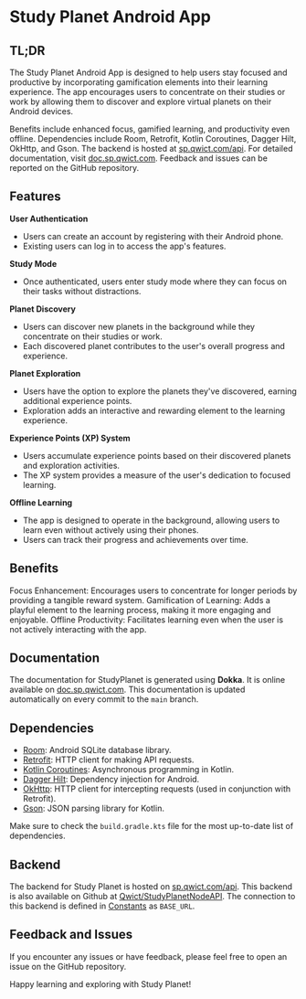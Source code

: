 # Study Planet Android App



## TL;DR
The Study Planet Android App is designed to help users stay focused and productive by incorporating gamification elements into their learning experience.
The app encourages users to concentrate on their studies or work by allowing them to discover and explore virtual planets on their Android devices.

Benefits include enhanced focus, gamified learning, and productivity even offline. 
Dependencies include Room, Retrofit, Kotlin Coroutines, Dagger Hilt, OkHttp, and Gson. 
The backend is hosted at [sp.qwict.com/api](https://sp.qwict.com/api/v1/health/version). 
For detailed documentation, visit [doc.sp.qwict.com](https://doc.sp.qwict.com). 
Feedback and issues can be reported on the GitHub repository.

## Features

**User Authentication**
- Users can create an account by registering with their Android phone.
- Existing users can log in to access the app's features.

**Study Mode**
- Once authenticated, users enter study mode where they can focus on their tasks without distractions.

**Planet Discovery**
- Users can discover new planets in the background while they concentrate on their studies or work.
- Each discovered planet contributes to the user's overall progress and experience.

**Planet Exploration**
- Users have the option to explore the planets they've discovered, earning additional experience points.
- Exploration adds an interactive and rewarding element to the learning experience.

**Experience Points (XP) System**
- Users accumulate experience points based on their discovered planets and exploration activities.
- The XP system provides a measure of the user's dedication to focused learning.

**Offline Learning**
- The app is designed to operate in the background, allowing users to learn even without actively using their phones.
- Users can track their progress and achievements over time.
  
## Benefits

  Focus Enhancement: Encourages users to concentrate for longer periods by providing a tangible reward system.
  Gamification of Learning: Adds a playful element to the learning process, making it more engaging and enjoyable.
  Offline Productivity: Facilitates learning even when the user is not actively interacting with the app.

## Documentation

The documentation for StudyPlanet is generated using **Dokka**. 
It is online available on [doc.sp.qwict.com](https://doc.sp.qwict.com).
This documentation is updated automatically on every commit to the `main` branch.

## Dependencies

- [Room](https://developer.android.com/training/data-storage/room): Android SQLite database library.
- [Retrofit](https://square.github.io/retrofit): HTTP client for making API requests.
- [Kotlin Coroutines](https://kotlinlang.org/docs/coroutines-overview.html): Asynchronous programming in Kotlin.
- [Dagger Hilt](https://developer.android.com/training/dependency-injection/hilt-android): Dependency injection for Android.
- [OkHttp](https://square.github.io/okhttp/): HTTP client for intercepting requests (used in conjunction with Retrofit).
- [Gson](https://github.com/google/gson): JSON parsing library for Kotlin.

Make sure to check the `build.gradle.kts` file for the most up-to-date list of dependencies.

## Backend

The backend for Study Planet is hosted on [sp.qwict.com/api](https://sp.qwict.com/api/v1/health/version).
This backend is also available on Github at [Qwict/StudyPlanetNodeAPI](https://github.com/Qwict/StudyPlanetNodeAPI).
The connection to this backend is defined in [Constants](https://doc.sp.qwict.com/app/com.qwict.studyplanetandroid.common/-constants/) as `BASE_URL`.

## Feedback and Issues

If you encounter any issues or have feedback, please feel free to open an issue on the GitHub repository.

Happy learning and exploring with Study Planet!